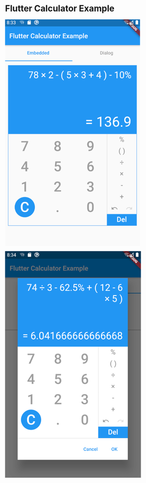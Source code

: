 Flutter Calculator Example
==================================================

![](../docs/images/example-0.png)

![](../docs/images/example-1.png)
